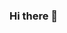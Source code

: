 ### Hi there 👋
<!--

![Siv's github stats](https://github-readme-stats.vercel.app/api?username=sivsivsree&show_icons=true&title_color=fff&icon_color=fff&text_color=fff&bg_color=30,e96443,904e95&count_private=true&include_all_commits=true&layout=compact)


**sivsivsree/sivsivsree** is a ✨ _special_ ✨ repository because its `README.md` (this file) appears on your GitHub profile.

Here are some ideas to get you started:

- 🔭 I’m currently working on ...
- 🌱 I’m currently learning ...
- 👯 I’m looking to collaborate on ...
- 🤔 I’m looking for help with ...
- 💬 Ask me about ...
- 📫 How to reach me: ...
- 😄 Pronouns: ...
- ⚡ Fun fact: ...
-->
